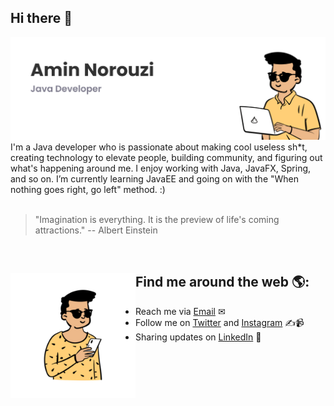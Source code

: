 ## Hi there 👋

<!--
**Amin-Norouzi/Amin-Norouzi** is a ✨ _special_ ✨ repository because its `README.md` (this file) appears on your GitHub profile.

Here are some ideas to get you started:

- 🔭 I’m currently working on ...
- 🌱 I’m currently learning ...
- 👯 I’m looking to collaborate on ...
- 🤔 I’m looking for help with ...
- 💬 Ask me about ...
- 📫 How to reach me: ...
- 😄 Pronouns: ...
- ⚡ Fun fact: ...
-->

<img src="https://github.com/Amin-Norouzi/Amin-Norouzi/blob/main/Amin-Norouzi-Header-Image.png" alt="banner that says Amin Norouzi - Java Developer alongside a cartoon illustration of Amin">
I'm a Java developer who is passionate about making cool useless sh*t, creating technology to elevate people, building community, and figuring out what's happening around me. I enjoy working with Java, JavaFX, Spring, and so on. I’m currently learning JavaEE and going on with the "When nothing goes right, go left" method. :)

<br/>
<br/>

> "Imagination is everything. It is the preview of life's coming attractions."
> -- Albert Einstein

<br/>

## Find me around the web 🌎: <a href="https://github.com/Amin-Norouzi"><img align="left" width="200" height="200" src="https://github.com/Amin-Norouzi/Amin-Norouzi/blob/main/Amin-Norouzi-Contact-Image.png"></a>
- Reach me via <a href="mailto:realaminnorouzi@gmail.com">Email</a> ✉
- Follow me on <a href="https://twitter.com/RealAminNorouzia">Twitter</a> and <a href="https://www.instagram.com/realaminnorouzi/">Instagram</a> ✍📹
- Sharing updates on <a href="https://www.linkedin.com/in/amin-norouzi/">LinkedIn</a> 💼
